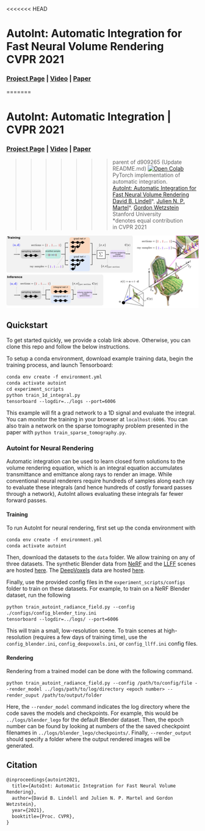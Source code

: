 <<<<<<< HEAD
# AutoInt: Automatic Integration for Fast Neural Volume Rendering <br> CVPR 2021
### [Project Page](http://www.computationalimaging.org/publications/automatic-integration/) | [Video](https://www.youtube.com/watch?v=GYxFYbih0PU) | [Paper](https://arxiv.org/abs/2012.01714)
=======
# AutoInt: Automatic Integration | CVPR 2021
### [Project Page](http://www.computationalimaging.org/publications/automatic-integration/) | [Video](https://www.youtube.com/watch?v=GYxFYbih0PU) | [Paper](https://arxiv.org/abs/2003.08934)
>>>>>>> parent of d909265 (Update README.md)
[![Open Colab](https://colab.research.google.com/assets/colab-badge.svg)](https://colab.research.google.com/github/computational-imaging/automatic-integration/blob/master/autoint_example.ipynb)<br>
PyTorch implementation of automatic integration.<br>
[AutoInt: Automatic Integration for Fast Neural Volume Rendering](http://www.computationalimaging.org/publications/automatic-integration/)<br>
 [David B. Lindell](https://davidlindell.com)\*,
 [Julien N. P. Martel](http://web.stanford.edu/~jnmartel/)\*,
 [Gordon Wetzstein](https://computationalimaging.org)<br>
 Stanford University <br>
  \*denotes equal contribution  
in CVPR 2021

<img src='imgs/rendering.jpg'/>

## Quickstart

To get started quickly, we provide a colab link above. Otherwise, you can clone this repo and follow the below instructions. 

To setup a conda environment, download example training data, begin the training process, and launch Tensorboard:
```
conda env create -f environment.yml
conda activate autoint 
cd experiment_scripts
python train_1d_integral.py
tensorboard --logdir=../logs --port=6006
```

This example will fit a grad network to a 1D signal and evaluate the integral. You can monitor the training in your browser at `localhost:6006`. You can also train a network on the sparse tomography problem presented in the paper with `python train_sparse_tomography.py`.  


### Autoint for Neural Rendering

Automatic integration can be used to learn closed form solutions to the volume rendering equation, which is an integral equation accumulates transmittance and emittance along rays to render an image. While conventional neural renderers require hundreds of samples along each ray to evaluate these integrals (and hence hundreds of costly forward passes through a network), AutoInt allows evaluating these integrals far fewer forward passes. 

#### Training

To run AutoInt for neural rendering, first set up the conda environment with  
```
conda env create -f environment.yml
conda activate autoint 
```

Then, download the datasets to the `data` folder. We allow training on any of three datasets. The synthetic Blender data from [NeRF](https://github.com/bmild/nerf) and the [LLFF](https://github.com/Fyusion/LLFF) scenes are hosted [here](https://drive.google.com/drive/folders/128yBriW1IG_3NJ5Rp7APSTZsJqdJdfc1). The [DeepVoxels](https://github.com/vsitzmann/deepvoxels) data are hosted [here](https://drive.google.com/open?id=1lUvJWB6oFtT8EQ_NzBrXnmi25BufxRfl).

Finally, use the provided config files in the `experiment_scripts/configs` folder to train on these datasets. For example, to train on a NeRF Blender dataset, run the following
```
python train_autoint_radiance_field.py --config ./configs/config_blender_tiny.ini
tensorboard --logdir=../logs/ --port=6006
```

This will train a small, low-resolution scene. To train scenes at high-resolution (requires a few days of training time), use the `config_blender.ini`, `config_deepvoxels.ini`, or `config_llff.ini` config files. 

#### Rendering

Rendering from a trained model can be done with the following command.
```
python train_autoint_radiance_field.py --config /path/to/config/file --render_model ../logs/path/to/log/directory <epoch number> --render_ouput /path/to/output/folder
```

Here, the `--render_model` command indicates the log directory where the code saves the models and checkpoints. For example, this would be `../logs/blender_lego` for the default Blender dataset. Then, the epoch number can be found by looking at numbers of the the saved checkpoint filenames in `../logs/blender_lego/checkpoints/`. Finally, `--render_output` should specify a folder where the output rendered images will be generated.

## Citation

```
@inproceedings{autoint2021,
  title={AutoInt: Automatic Integration for Fast Neural Volume Rendering},
  author={David B. Lindell and Julien N. P. Martel and Gordon Wetzstein},
  year={2021},
  booktitle={Proc. CVPR},
}
```
